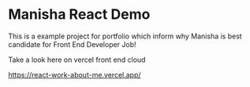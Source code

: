 # Manisha React Demo

This is a example project for portfolio which inform why Manisha is best candidate for Front End Developer Job!

Take a  look here on vercel front end  cloud 

https://react-work-about-me.vercel.app/